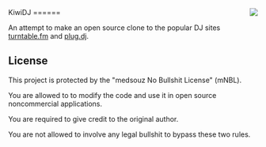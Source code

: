 <img src="/tree/master/public/images/logo.png" style="float:right">
KiwiDJ
======

An attempt to make an open source clone to the popular DJ sites [turntable.fm](http://turntable.fm) and [plug.dj](http://plug.dj).

License
-------
This project is protected by the "medsouz No Bullshit License" (mNBL).

You are allowed to to modify the code and use it in open source noncommercial applications.

You are required to give credit to the original author.

You are not allowed to involve any legal bullshit to bypass these two rules.